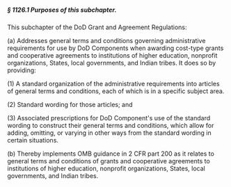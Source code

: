 ##### § 1126.1 Purposes of this subchapter. #####

This subchapter of the DoD Grant and Agreement Regulations:

(a) Addresses general terms and conditions governing administrative requirements for use by DoD Components when awarding cost-type grants and cooperative agreements to institutions of higher education, nonprofit organizations, States, local governments, and Indian tribes. It does so by providing:

(1) A standard organization of the administrative requirements into articles of general terms and conditions, each of which is in a specific subject area.

(2) Standard wording for those articles; and

(3) Associated prescriptions for DoD Component's use of the standard wording to construct their general terms and conditions, which allow for adding, omitting, or varying in other ways from the standard wording in certain situations.

(b) Thereby implements OMB guidance in 2 CFR part 200 as it relates to general terms and conditions of grants and cooperative agreements to institutions of higher education, nonprofit organizations, States, local governments, and Indian tribes.